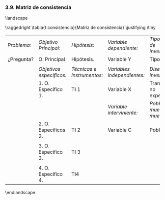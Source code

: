 ### 3.9. Matriz de consistencia

\landscape

\raggedright
\tabla{t:consistencia}{Matriz de consistencia}
\justifying
\tiny

|             |                          |                            |                             |                                  |
| ----------- | ------------------------ | -------------------------- | --------------------------- | -------------------------------- |
| _Problema:_ | _Objetivo Principal:_    | _Hipótesis:_               | _Variable dependiente:_     | _Tipo y nivel de investigación:_ |
| ¿Pregunta?  | O. Principal             | Hipótesis.                 | Variable Y                  | Tipo. Nivel.                     |
|             |                          |                            |                             |                                  |
|             | _Objetivos específicos:_ | _Técnicas e instrumentos:_ | _Variables independientes:_ | _Diseño de investigación:_       |
|             | 1. O. Específico 1.      | TI 1                       | Variable X                  | Transversal - no experimental.   |
|             |                          |                            | _Variable interviniente:_   | _Población, muestra y muestreo:_ |
|             | 2. O. Específicos 2.     | TI 2                       | Variable C                  | Población.                       |
|             |                          |                            |                             |                                  |
|             | 3. O. Específico 3.      | TI 3                       |                             |                                  |
|             |                          |                            |                             |                                  |
|             | 4. O. Específico 4.      | TI4                        |                             |                                  |

\endlandscape
